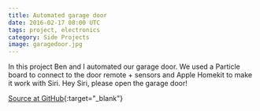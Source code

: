 ```yaml
---
title: Automated garage door
date: 2016-02-17 08:00 UTC
tags: project, electronics
category: Side Projects
image: garagedoor.jpg
---
```


In this project Ben and I automated our garage door. We used a Particle board to connect to the door remote + sensors and Apple Homekit to make it work with Siri. Hey Siri, please open the garage door!

<span class="entypo-address"></span>[Source at GitHub](https://github.com/beanieboi/garage-door-opener){:target="_blank"}


